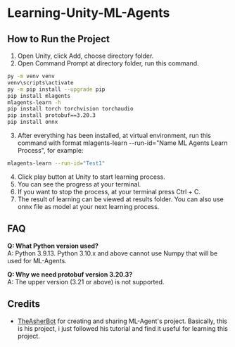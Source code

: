 # Learning-Unity-ML-Agents

## How to Run the Project
1. Open Unity, click Add, choose directory folder.
2. Open Command Prompt at directory folder, run this command.

```bash
py -m venv venv
venv\scripts\activate
py -m pip install --upgrade pip
pip install mlagents
mlagents-learn -h
pip install torch torchvision torchaudio
pip install protobuf==3.20.3
pip install onnx
```

3. After everything has been installed, at virtual environment, run this command with format mlagents-learn --run-id="Name ML Agents Learn Process", for example:

```bash
mlagents-learn --run-id="Test1"
```

4. Click play button at Unity to start learning process.
5. You can see the progress at your  terminal.
6. If you want to stop the process, at your terminal press Ctrl + C.
7. The result of learning can be viewed at results folder. You can also use onnx file as model at your next learning process.

## FAQ
**Q: What Python version used?**\
A: Python 3.9.13. Python 3.10.x and above cannot use Numpy that will be used for ML-Agents.

**Q: Why we need protobuf version 3.20.3?**\
A:  The upper version (3.21 or above) is not supported.


## Credits

- [TheAsherBot](https://github.com/TheAsherBot) for creating and sharing ML-Agent's project. Basically, this is his project, i just followed his tutorial and find it useful for learning this project.